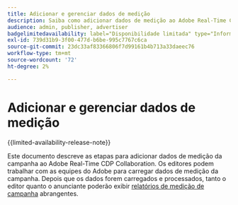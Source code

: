 ```yaml
---
title: Adicionar e gerenciar dados de medição
description: Saiba como adicionar dados de medição ao Adobe Real-Time CDP Collaboration.
audience: admin, publisher, advertiser
badgelimitedavailability: label="Disponibilidade limitada" type="Informative" url="https://helpx.adobe.com/legal/product-descriptions/real-time-customer-data-platform-collaboration.html newtab=true"
exl-id: 739d31b9-3f00-477d-b6be-995c7767c6ca
source-git-commit: 23dc33af83366806f7d99161b4b713a33daeec76
workflow-type: tm+mt
source-wordcount: '72'
ht-degree: 2%

---
```


# Adicionar e gerenciar dados de medição

{{limited-availability-release-note}}

Este documento descreve as etapas para adicionar dados de medição da campanha ao Adobe Real-Time CDP Collaboration. Os editores podem trabalhar com as equipes do Adobe para carregar dados de medição da campanha. Depois que os dados forem carregados e processados, tanto o editor quanto o anunciante poderão exibir [relatórios de medição de campanha](/help/guide/collaborate/measure.md) abrangentes.
